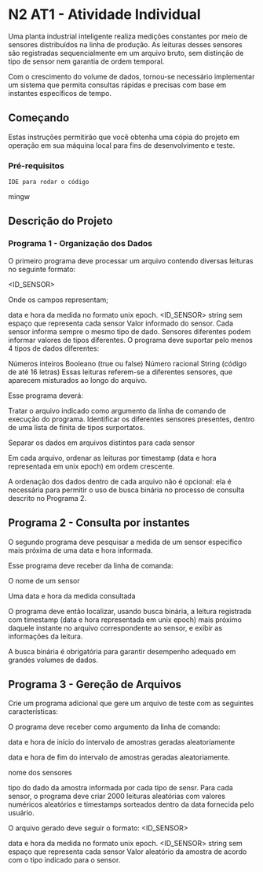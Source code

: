 # N2 AT1 - Atividade Individual
Uma planta industrial inteligente realiza medições constantes por meio de sensores distribuídos na linha de produção. As leituras desses sensores são registradas sequencialmente em um arquivo bruto, sem distinção de tipo de sensor nem garantia de ordem temporal.

Com o crescimento do volume de dados, tornou-se necessário implementar um sistema que permita consultas rápidas e precisas com base em instantes específicos de tempo.

## Começando
Estas instruções permitirão que você obtenha uma cópia do projeto em operação em sua máquina local para fins de desenvolvimento e teste.

### Pré-requisitos
```
IDE para rodar o código
```
mingw

## Descrição do Projeto 
### Programa 1 - Organização dos Dados
O primeiro programa deve processar um arquivo contendo diversas leituras no seguinte formato:

 <TIMESTAMP> <ID_SENSOR> <VALOR>

Onde os campos representam;

<TIMESTAMP> data e hora da medida no formato unix epoch.
<ID_SENSOR> string sem espaço que representa cada sensor
<VALOR> Valor informado do sensor.
Cada sensor informa sempre o mesmo tipo de dado.
Sensores diferentes podem informar valores de tipos diferentes.
O programa deve suportar pelo menos 4 tipos de dados diferentes:

Números inteiros
Booleano (true ou false)
Número racional
String (código de até 16 letras)
Essas leituras referem-se a diferentes sensores, que aparecem misturados ao longo do arquivo.

Esse programa deverá:

Tratar o arquivo indicado como argumento da linha de comando de execução do programa.
Identificar os diferentes sensores presentes, dentro de uma lista de finita de tipos surportatos.

Separar os dados em arquivos distintos para cada sensor

Em cada arquivo, ordenar as leituras por timestamp (data e hora representada em unix epoch) em ordem crescente.

A ordenação dos dados dentro de cada arquivo não é opcional: ela é necessária para permitir o uso de busca binária no processo de consulta descrito no Programa 2.

## Programa 2 - Consulta por instantes
O segundo programa deve pesquisar a medida de um sensor especifico mais próxima de uma data e hora informada.

Esse programa deve receber da linha de comanda:

O nome de um sensor 

Uma data e hora da medida consultada

O programa deve então localizar, usando busca binária, a leitura registrada com timestamp (data e hora representada em unix epoch)  mais próximo daquele instante no arquivo correspondente ao sensor, e exibir as informações da leitura.

A busca binária é obrigatória para garantir desempenho adequado em grandes volumes de dados.

## Programa 3 - Gereção de Arquivos
Crie um programa adicional que gere um arquivo de teste com as seguintes características:

O programa deve receber como argumento da linha de comando:

data e hora de início do intervalo de amostras geradas aleatoriamente

data e hora de fim do intervalo de amostras  geradas aleatoriamente.

nome dos sensores 

tipo do dado da amostra informada por cada tipo de sensr.
Para cada sensor, o programa deve criar 2000 leituras aleatórias com valores numéricos aleatórios e timestamps sorteados dentro da data fornecida pelo usuário.

O arquivo gerado deve seguir o formato: <TIMESTAMP> <ID_SENSOR> <VALOR>

<TIMESTAMP> data e hora da medida no formato unix epoch.
<ID_SENSOR> string sem espaço que representa cada sensor
<VALOR> Valor aleatório da amostra de acordo com o tipo indicado para o sensor.
